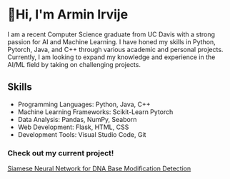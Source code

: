 # 👋Hi, I'm Armin Irvije
I am a recent Computer Science graduate from UC Davis with a strong passion for AI and Machine Learning. I have honed my skills in Python, Pytorch, Java, and C++ through various academic and personal projects. 
Currently, I am looking to expand my knowledge and experience in the AI/ML field by taking on challenging projects.


## Skills
* Programming Languages: Python, Java, C++
* Machine Learning Frameworks: Scikit-Learn Pytorch
* Data Analysis: Pandas, NumPy, Seaborn
* Web Development: Flask, HTML, CSS
* Development Tools: Visual Studio Code, Git

### Check out my current project!
[Siamese Neural Network for DNA Base Modification Detection](https://gitlab.com/LPCDRP/base-mod-classifier/-/tree/stage1?ref_type=heads)
